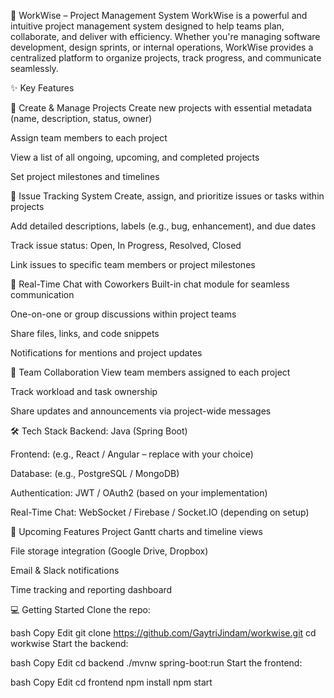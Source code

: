 🚀 WorkWise – Project Management System
WorkWise is a powerful and intuitive project management system designed to help teams plan, collaborate, and deliver with efficiency. Whether you're managing software development, design sprints, or internal operations, WorkWise provides a centralized platform to organize projects, track progress, and communicate seamlessly.

✨ Key Features

📁 Create & Manage Projects
Create new projects with essential metadata (name, description, status, owner)

Assign team members to each project

View a list of all ongoing, upcoming, and completed projects

Set project milestones and timelines


🐞 Issue Tracking System
Create, assign, and prioritize issues or tasks within projects

Add detailed descriptions, labels (e.g., bug, enhancement), and due dates

Track issue status: Open, In Progress, Resolved, Closed

Link issues to specific team members or project milestones


💬 Real-Time Chat with Coworkers
Built-in chat module for seamless communication

One-on-one or group discussions within project teams

Share files, links, and code snippets

Notifications for mentions and project updates


👥 Team Collaboration
View team members assigned to each project

Track workload and task ownership

Share updates and announcements via project-wide messages


🛠️ Tech Stack
Backend: Java (Spring Boot)

Frontend: (e.g., React / Angular – replace with your choice)

Database: (e.g., PostgreSQL / MongoDB)

Authentication: JWT / OAuth2 (based on your implementation)

Real-Time Chat: WebSocket / Firebase / Socket.IO (depending on setup)


📌 Upcoming Features
Project Gantt charts and timeline views

File storage integration (Google Drive, Dropbox)

Email & Slack notifications

Time tracking and reporting dashboard


💻 Getting Started
Clone the repo:

bash
Copy
Edit
git clone https://github.com/GaytriJindam/workwise.git
cd workwise
Start the backend:

bash
Copy
Edit
cd backend
./mvnw spring-boot:run
Start the frontend:

bash
Copy
Edit
cd frontend
npm install
npm start
